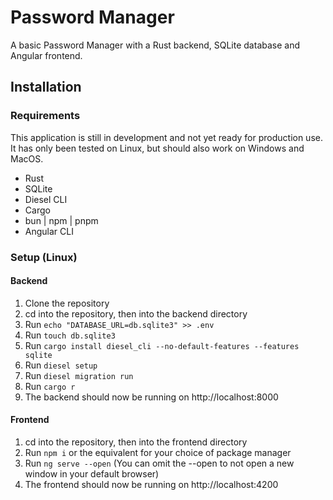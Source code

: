 # Password Manager

A basic Password Manager with a Rust backend, SQLite database and Angular frontend.

## Installation

### Requirements

This application is still in development and not yet ready for production use.
It has only been tested on Linux, but should also work on Windows and MacOS.

- Rust
- SQLite
- Diesel CLI
- Cargo
- bun | npm | pnpm
- Angular CLI

### Setup (Linux)

#### Backend

1. Clone the repository
2. cd into the repository, then into the backend directory
3. Run `echo "DATABASE_URL=db.sqlite3" >> .env`
4. Run `touch db.sqlite3`
5. Run `cargo install diesel_cli --no-default-features --features sqlite`
6. Run `diesel setup`
7. Run `diesel migration run`
8. Run `cargo r`
9. The backend should now be running on http://localhost:8000

#### Frontend

1. cd into the repository, then into the frontend directory
2. Run `npm i` or the equivalent for your choice of package manager
3. Run `ng serve --open` (You can omit the --open to not open a new window in your default browser)
4. The frontend should now be running on http://localhost:4200
